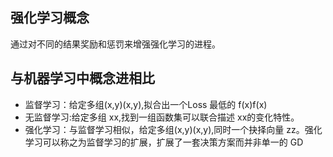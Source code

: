 ## 强化学习概念
通过对不同的结果奖励和惩罚来增强强化学习的进程。

## 与机器学习中概念进相比
- 监督学习：给定多组(x,y)(x,y),拟合出一个Loss 最低的 f(x)f(x)
- 无监督学习:给定多组 xx,找到一组函数集可以联合描述 xx的变化特性。
- 强化学习：与监督学习相似，给定多组(x,y)(x,y),同时一个抉择向量 zz。强化学习可以称之为监督学习的扩展，扩展了一套决策方案而并非单一的 GD

